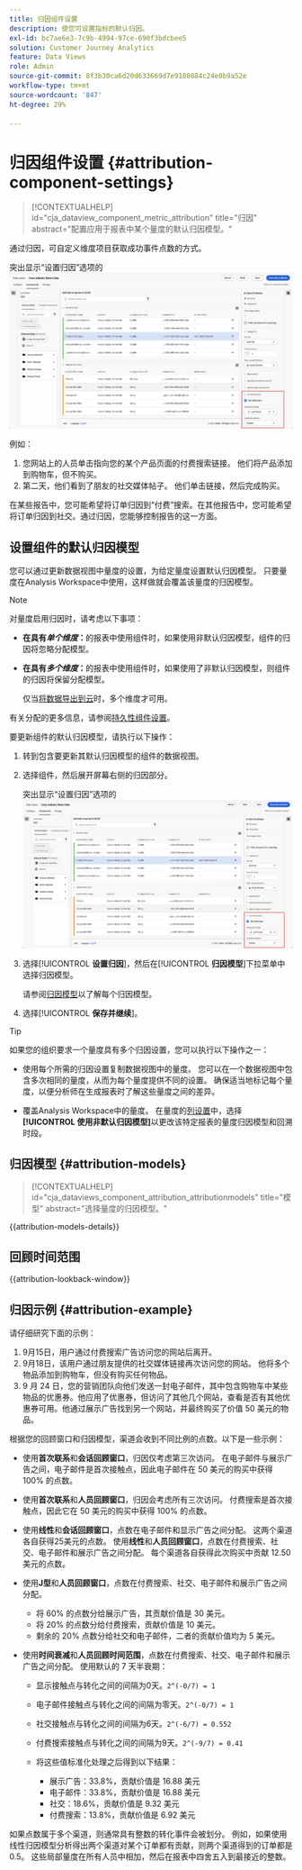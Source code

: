 ```yaml
---
title: 归因组件设置
description: 使您可设置指标的默认归因。
exl-id: bc7ae6e3-7c9b-4994-97ce-690f3bdcbee5
solution: Customer Journey Analytics
feature: Data Views
role: Admin
source-git-commit: 8f3b30ca6d20d633669d7e9180884c24e0b9a52e
workflow-type: tm+mt
source-wordcount: '847'
ht-degree: 29%

---
```


# 归因组件设置 {#attribution-component-settings}

<!-- markdownlint-disable MD034 -->

>[!CONTEXTUALHELP]
>id="cja_dataview_component_metric_attribution"
>title="归因"
>abstract="配置应用于报表中某个量度的默认归因模型。"

<!-- markdownlint-enable MD034 -->


通过归因，可自定义维度项目获取成功事件点数的方式。

突出显示“设置归因”选项的![数据视图窗口](../assets/attribution-settings.png)

例如：

1. 您网站上的人员单击指向您的某个产品页面的付费搜索链接。 他们将产品添加到购物车，但不购买。
2. 第二天，他们看到了朋友的社交媒体帖子。 他们单击链接，然后完成购买。

在某些报告中，您可能希望将订单归因到“付费”搜索。在其他报告中，您可能希望将订单归因到社交。通过归因，您能够控制报告的这一方面。

## 设置组件的默认归因模型

您可以通过更新数据视图中量度的设置，为给定量度设置默认归因模型。 只要量度在Analysis Workspace中使用，这样做就会覆盖该量度的归因模型。

>[!NOTE]
>
>对量度启用归因时，请考虑以下事项：
>
>* **在具有&#x200B;*单个维度*：**&#x200B;的报表中使用组件时，如果使用非默认归因模型，组件的归因将忽略分配模型。
>
>* **在具有&#x200B;*多个维度*：**&#x200B;的报表中使用组件时，如果使用了非默认归因模型，则组件的归因将保留分配模型。
>
>   仅当[将数据导出到云](/help/analysis-workspace/export/export-cloud.md)时，多个维度才可用。
>
> 有关分配的更多信息，请参阅[持久性组件设置](/help/data-views/component-settings/persistence.md)。

要更新组件的默认归因模型，请执行以下操作：

1. 转到包含要更新其默认归因模型的组件的数据视图。

1. 选择组件，然后展开屏幕右侧的归因部分。

   突出显示“设置归因”选项的![数据视图窗口](../assets/attribution-settings.png)

1. 选择&#x200B;[!UICONTROL **设置归因**]，然后在&#x200B;[!UICONTROL **归因模型**]&#x200B;下拉菜单中选择归因模型。

   请参阅[归因模型](#attribution-models)以了解每个归因模型。

1. 选择&#x200B;[!UICONTROL **保存并继续**]。

>[!TIP]
>
>如果您的组织要求一个量度具有多个归因设置，您可以执行以下操作之一：
>
> * 使用每个所需的归因设置复制数据视图中的量度。 您可以在一个数据视图中包含多次相同的量度，从而为每个量度提供不同的设置。 确保适当地标记每个量度，以便分析师在生成报表时了解这些量度之间的差异。
>
> * 覆盖Analysis Workspace中的量度。 在量度的[列设置](/help/analysis-workspace/visualizations/freeform-table/column-row-settings/column-settings.md)中，选择&#x200B;**[!UICONTROL 使用非默认归因模型]**&#x200B;以更改该特定报表的量度归因模型和回溯时段。

## 归因模型 {#attribution-models}

<!-- markdownlint-disable MD034 -->

>[!CONTEXTUALHELP]
>id="cja_dataviews_component_attribution_attributionmodels"
>title="模型"
>abstract="选择量度的归因模型。"

<!-- markdownlint-enable MD034 -->

{{attribution-models-details}}


## 回顾时间范围

{{attribution-lookback-window}}



## 归因示例 {#attribution-example}

请仔细研究下面的示例：

1. 9月15日，用户通过付费搜索广告访问您的网站后离开。
1. 9月18日，该用户通过朋友提供的社交媒体链接再次访问您的网站。 他将多个物品添加到购物车，但没有购买任何物品。
1. 9 月 24 日，您的营销团队向他们发送一封电子邮件，其中包含购物车中某些物品的优惠券。他应用了优惠券，但访问了其他几个网站，查看是否有其他优惠券可用。他通过展示广告找到另一个网站，并最终购买了价值 50 美元的物品。

根据您的回顾窗口和归因模型，渠道会收到不同比例的点数。以下是一些示例：

* 使用&#x200B;**首次联系**&#x200B;和&#x200B;**会话回顾窗口**，归因仅考虑第三次访问。 在电子邮件与展示广告之间，电子邮件是首次接触点，因此电子邮件在 50 美元的购买中获得 100% 的点数。

* 使用&#x200B;**首次联系**&#x200B;和&#x200B;**人员回顾窗口**，归因会考虑所有三次访问。 付费搜索是首次接触点，因此它在 50 美元的购买中获得 100% 的点数。

* 使用&#x200B;**线性**&#x200B;和&#x200B;**会话回顾窗口**，点数在电子邮件和显示广告之间分配。 这两个渠道各自获得25美元的点数。
使用**线性**&#x200B;和&#x200B;**人员回顾窗口**，点数在付费搜索、社交、电子邮件和展示广告之间分配。 每个渠道各自获得此次购买中贡献 12.50 美元的点数。

* 使用&#x200B;**J型**&#x200B;和&#x200B;**人员回顾窗口**，点数在付费搜索、社交、电子邮件和展示广告之间分配。

   * 将 60% 的点数分给展示广告，其贡献价值是 30 美元。
   * 将 20% 的点数分给付费搜索，贡献价值是 10 美元。
   * 剩余的 20% 点数分给社交和电子邮件，二者的贡献价值均为 5 美元。

* 使用&#x200B;**时间衰减**&#x200B;和&#x200B;**人员回顾时间范围**，点数在付费搜索、社交、电子邮件和展示广告之间分配。 使用默认的 7 天半衰期：

   * 显示接触点与转化之间的间隔为0天。`2^(-0/7) = 1`
   * 电子邮件接触点与转化之间的间隔为零天。`2^(-0/7) = 1`
   * 社交接触点与转化之间的间隔为6天。`2^(-6/7) = 0.552`
   * 付费搜索接触点与转化之间的间隔为9天。`2^(-9/7) = 0.41`
   * 将这些值标准化处理之后得到以下结果：

      * 展示广告：33.8%，贡献价值是 16.88 美元
      * 电子邮件：33.8%，贡献价值是 16.88 美元
      * 社交：18.6%，贡献价值是 9.32 美元
      * 付费搜索：13.8%，贡献价值是 6.92 美元

如果点数属于多个渠道，则通常具有整数的转化事件会被划分。 例如，如果使用线性归因模型分析得出两个渠道对某个订单都有贡献，则两个渠道得到的订单都是0.5。 这些局部量度在所有人员中相加，然后在报表中四舍五入到最接近的整数。


